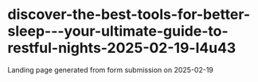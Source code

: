 # discover-the-best-tools-for-better-sleep---your-ultimate-guide-to-restful-nights-2025-02-19-l4u43
Landing page generated from form submission on 2025-02-19
